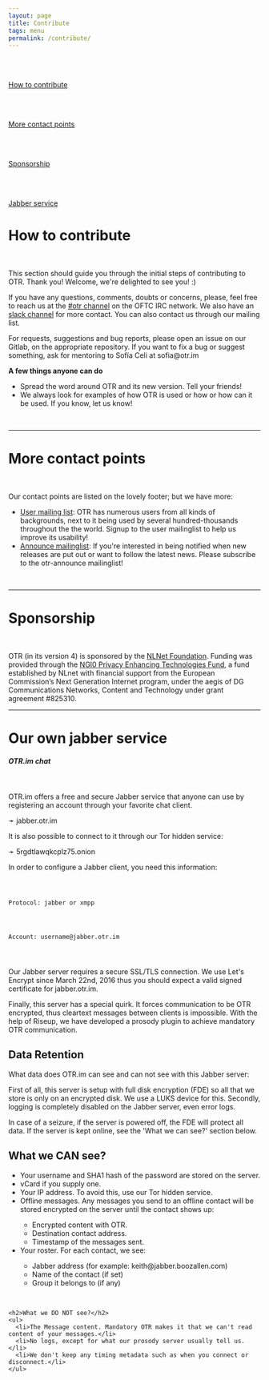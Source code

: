 ```yaml
---
layout: page
title: Contribute
tags: menu
permalink: /contribute/
---
```


<div class="container">
  <div class="about-text">
    <div class="flex-container">
      <div class="contact-item">
        <br><br>
        <a href="#contribute"><p>How to contribute</p></a>
      </div>
      <div class="contact-item">
        <br><br>
        <a href="#contact-points"><p>More contact points</p></a>
      </div>
      <div class="contact-item">
        <br><br>
        <a href="#sponsorship"><p>Sponsorship</p></a>
      </div>
      <div class="contact-item">
        <br><br>
        <a href="#jabber-service"><p>Jabber service</p></a>
      </div>
    </div>

  <div class="contribute">
    <a id="contribute"><h1><b>How to contribute</b></h1></a>
		<br>
		<p>This section should guide you through the initial steps of contributing to OTR. Thank you! Welcome, we're delighted to see you! :)</p>
		<p>If you have any questions, comments, doubts or concerns, please, feel free to reach us at the <a href="http://webchat.oftc.net/?randomnick=1&channels=otr&uio=d4" target="_blank" title="OTR IRC channel">#otr channel</a> on the OFTC IRC network. We also have an <a href="https://join.slack.com/t/otr-5b86249/shared_invite/zt-fpobxfsj-WA6StarxtcR1dIjWEaREgA" target="_blank" title="OTR slack channel">slack channel</a> for more contact. You can also contact us through our mailing list.</p>
		<p>For requests, suggestions and bug reports, please open an issue on our Gitlab, on the appropriate repository. If you want to fix a bug or suggest something, ask for mentoring to Sofía Celi at sofia@otr.im</p>
		<p><strong>A few things anyone can do</strong></p>
		<ul>
		  <li>Spread the word around OTR and its new version. Tell your friends!</li>
      <li>We always look for examples of how OTR is used or how or how can it be used. If you know, let us know!</li>
		</ul>
  </div>
  <br>

  <hr>
  <div class="contribute">
    <a id="contact-points"><h1><b>More contact points</b></h1></a>
		<br>
		<p>Our contact points are listed on the lovely footer; but we have more:</p>
		<ul>
		  <li><a href="https://lists.cypherpunks.ca/mailman/listinfo/otr-users" target="_blank" title="OTR User mailing list">User mailing list</a>: OTR has numerous users from all kinds of backgrounds, next to it being used by several hundred-thousands throughout the the world. Signup to the user mailinglist to help us improve its usability!</li>
                  <li><a href="https://lists.cypherpunks.ca/mailman/listinfo/otr-announce" target="_blank" title="OTR Announce mailing list">Announce mailinglist</a>: If you're interested in being notified when new releases are put out or want to follow the latest news. Please subscribe to the otr-announce mailinglist! </li>
		</ul>
  </div>
  <br>
  <hr>
  <div class="contribute">
    <a id="sponsorship"><h1><b>Sponsorship</b></h1></a>
    <br>
    <p>OTR (in its version 4) is sponsored by the <a href="https://nlnet.nl/" target="_blank" title="NLNet Foundation Website">NLNet Foundation</a>. Funding was provided through the <a href="https://www.ngi.eu/ngi-projects/ngi-zero/" target="_blank" title="NGIO Privacy Enhancing Technologies Fund Website">NGI0 Privacy Enhancing Technologies Fund</a>, a fund established by NLnet with financial support from the European Commission’s Next Generation Internet program, under the aegis of DG Communications Networks, Content and Technology under grant agreement #825310.</p>
  </div>

  <hr>
  <div class="contribute">
    <a id="jabber-service"><h1><b>Our own jabber service</b></h1></a>
    <h5>OTR.im chat</h5>
    <br>
    <p>OTR.im offers a free and secure Jabber service that anyone can use by registering an account through your favorite chat client.</p>
    <p>➛ jabber.otr.im</p>
    <p>It is also possible to connect to it through our Tor hidden service:</p>
    <p>➛ 5rgdtlawqkcplz75.onion</p>
    <p>In order to configure a Jabber client, you need this information:</p>
    <p><code>
       <p>Protocol: jabber or xmpp </p>
       <p>Account: username@jabber.otr.im </p>
    </code></p>
    <p>Our Jabber server requires a secure SSL/TLS connection. We use Let's Encrypt since March 22nd, 2016 thus you should expect a valid signed certificate for jabber.otr.im.</p>
    <p>Finally, this server has a special quirk. It forces communication to be OTR encrypted, thus cleartext messages between clients is impossible. With the help of Riseup, we have developed a prosody plugin to achieve mandatory OTR communication.</p>
    <h2>Data Retention</h2>
    <p>What data does OTR.im can see and can not see with this Jabber server:</p>
    <p>First of all, this server is setup with full disk encryption (FDE) so all that we store is only on an encrypted disk. We use a LUKS device for this. Secondly, logging is completely disabled on the Jabber server, even error logs.</p>
    <p>In case of a seizure, if the server is powered off, the FDE will protect all data. If the server is kept online, see the 'What we can see?' section below.</p>
    <h2>What we CAN see?</h2>
    <ul>
      <li>Your username and SHA1 hash of the password are stored on the server.</li>
      <li>vCard if you supply one.</li>
      <li>Your IP address. To avoid this, use our Tor hidden service.</li>
      <li>Offline messages. Any messages you send to an offline contact will be stored encrypted on the server until the contact shows up:</li>
      <ul>
        <li>Encrypted content with OTR.</li>
        <li>Destination contact address.</li>
        <li>Timestamp of the messages sent.</li>
      </ul>
      <li>Your roster. For each contact, we see:</li>
      <ul>
        <li>Jabber address (for example: keith@jabber.boozallen.com)</li>
        <li>Name of the contact (if set)</li>
        <li>Group it belongs to (if any)</li>
      </ul>
    </ul>
    <br>

    <h2>What we DO NOT see?</h2>
    <ul>
      <li>The Message content. Mandatory OTR makes it that we can't read content of your messages.</li>
      <li>No logs, except for what our prosody server usually tell us.</li>
      <li>We don't keep any timing metadata such as when you connect or disconnect.</li>
    </ul>
  </div>
</div>
